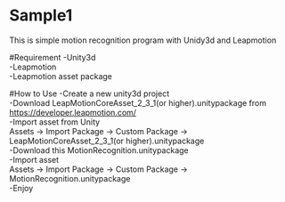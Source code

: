 # Sample1

This is simple motion recognition program with Unidy3d and Leapmotion

#Requirement
-Unity3d<br/>
-Leapmotion<br/>
-Leapmotion asset package<br/>


#How to Use
-Create a new unity3d project<br/>
-Download LeapMotionCoreAsset_2_3_1(or higher).unitypackage from <br/>
      https://developer.leapmotion.com/<br/>
-Import asset from Unity <br/>
  	Assets -> Import Package -> Custom Package ->  LeapMotionCoreAsset_2_3_1(or higher).unitypackage<br/>
-Download this MotionRecognition.unitypackage <br/>
-Import asset<br/>
  	Assets -> Import Package -> Custom Package ->  MotionRecognition.unitypackage <br/>
-Enjoy<br/>

  



